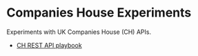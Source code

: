 # Companies House Experiments

Experiments with UK Companies House (CH) APIs.  
* [CH REST API playbook](companies-house-playbook.ipynb)
